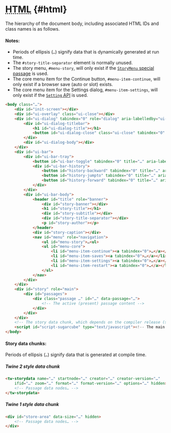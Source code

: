 <!-- ***********************************************************************************************
	HTML
************************************************************************************************ -->
# <abbr title="HyperText Markup Language">HTML</abbr> {#html}

The hierarchy of the document body, including associated HTML IDs and class names is as follows.

#### Notes:

* Periods of ellipsis (`…`) signify data that is dynamically generated at run time.
* The `#story-title-separator` element is normally unused.
* The story menu, `#menu-story`, will only exist if the [`StoryMenu` special passage](#special-passage-storymenu) is used.
* The core menu item for the Continue button, `#menu-item-continue`, will only exist if a browser save (auto or slot) exists.
* The core menu item for the Settings dialog, `#menu-item-settings`, will only exist if the [`Setting` API](#setting-api) is used.

```html
<body class="…">
	<div id="init-screen"></div>
	<div id="ui-overlay" class="ui-close"></div>
	<div id="ui-dialog" tabindex="0" role="dialog" aria-labelledby="ui-dialog-title">
		<div id="ui-dialog-titlebar">
			<h1 id="ui-dialog-title"></h1>
			<button id="ui-dialog-close" class="ui-close" tabindex="0" aria-label="…"></button>
		</div>
		<div id="ui-dialog-body"></div>
	</div>
	<div id="ui-bar">
		<div id="ui-bar-tray">
			<button id="ui-bar-toggle" tabindex="0" title="…" aria-label="…"></button>
			<div id="ui-bar-history">
				<button id="history-backward" tabindex="0" title="…" aria-label="…">…</button>
				<button id="history-jumpto" tabindex="0" title="…" aria-label="…">…</button>
				<button id="history-forward" tabindex="0" title="…" aria-label="…">…</button>
			</div>
		</div>
		<div id="ui-bar-body">
			<header id="title" role="banner">
				<div id="story-banner"></div>
				<h1 id="story-title"></h1>
				<div id="story-subtitle"></div>
				<div id="story-title-separator"></div>
				<p id="story-author"></p>
			</header>
			<div id="story-caption"></div>
			<nav id="menu" role="navigation">
				<ul id="menu-story">…<ul>
				<ul id="menu-core">
					<li id="menu-item-continue"><a tabindex="0">…</a></li>
					<li id="menu-item-saves"><a tabindex="0">…</a></li>
					<li id="menu-item-settings"><a tabindex="0">…</a></li>
					<li id="menu-item-restart"><a tabindex="0">…</a></li>
				</ul>
			</nav>
		</div>
	</div>
	<div id="story" role="main">
		<div id="passages">
			<div class="passage …" id="…" data-passage="…">
				<!-- The active (present) passage content -->
			</div>
		</div>
	</div>
	<!-- The story data chunk, which depends on the compiler release (see below) -->
	<script id="script-sugarcube" type="text/javascript"><!-- The main SugarCube module --></script>
</body>
```

#### Story data chunks:

Periods of ellipsis (`…`) signify data that is generated at compile time.

##### Twine 2 style data chunk

```html
<tw-storydata name="…" startnode="…" creator="…" creator-version="…"
	ifid="…" zoom="…" format="…" format-version="…" options="…" hidden>
	<!-- Passage data nodes… -->
</tw-storydata>
```

##### Twine 1 style data chunk

```html
<div id="store-area" data-size="…" hidden>
	<!-- Passage data nodes… -->
</div>
```
